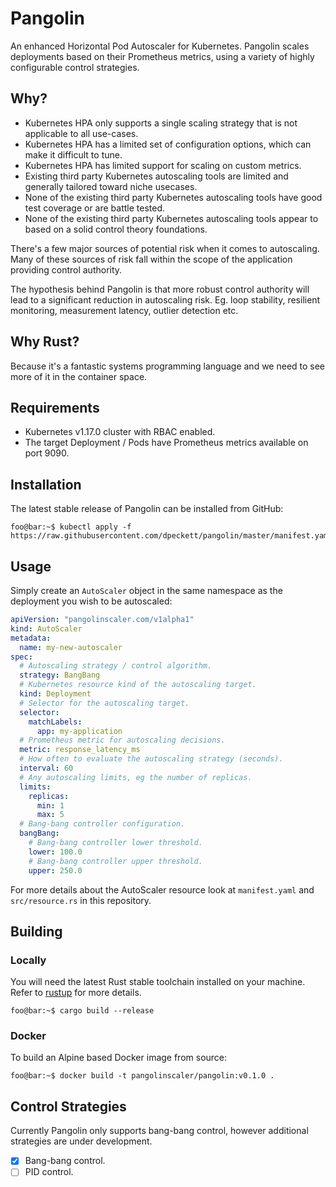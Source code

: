 # Pangolin

An enhanced Horizontal Pod Autoscaler for Kubernetes. Pangolin scales deployments based on their Prometheus metrics,
using a variety of highly configurable control strategies.

## Why?

* Kubernetes HPA only supports a single scaling strategy that is not applicable to all use-cases.
* Kubernetes HPA has a limited set of configuration options, which can make it difficult to tune.
* Kubernetes HPA has limited support for scaling on custom metrics.
* Existing third party Kubernetes autoscaling tools are limited and generally tailored toward niche usecases.
* None of the existing third party Kubernetes autoscaling tools have good test coverage or are battle tested.
* None of the existing third party Kubernetes autoscaling tools appear to based on a solid control theory foundations.

There's a few major sources of potential risk when it comes to autoscaling. Many of these sources of risk fall within
the scope of the application providing control authority.

The hypothesis behind Pangolin is that more robust control authority will lead to a significant reduction in 
autoscaling risk. Eg. loop stability, resilient monitoring, measurement latency, outlier detection etc.

## Why Rust?

Because it's a fantastic systems programming language and we need to see more of it in the container space.

## Requirements

* Kubernetes v1.17.0 cluster with RBAC enabled.
* The target Deployment / Pods have Prometheus metrics available on port 9090.

## Installation

The latest stable release of Pangolin can be installed from GitHub:

```console
foo@bar:~$ kubectl apply -f https://raw.githubusercontent.com/dpeckett/pangolin/master/manifest.yaml
```

## Usage

Simply create an `AutoScaler` object in the same namespace as the deployment you wish to be autoscaled:

```yaml
apiVersion: "pangolinscaler.com/v1alpha1"
kind: AutoScaler
metadata:
  name: my-new-autoscaler
spec:
  # Autoscaling strategy / control algorithm.
  strategy: BangBang
  # Kubernetes resource kind of the autoscaling target.
  kind: Deployment
  # Selector for the autoscaling target.
  selector:
    matchLabels:
      app: my-application
  # Prometheus metric for autoscaling decisions.
  metric: response_latency_ms
  # How often to evaluate the autoscaling strategy (seconds).
  interval: 60
  # Any autoscaling limits, eg the number of replicas.
  limits:
    replicas:
      min: 1
      max: 5
  # Bang-bang controller configuration.
  bangBang:
    # Bang-bang controller lower threshold.
    lower: 100.0
    # Bang-bang controller upper threshold.
    upper: 250.0
```

For more details about the AutoScaler resource look at `manifest.yaml` and `src/resource.rs` in this repository.

## Building

### Locally

You will need the latest Rust stable toolchain installed on your machine. Refer to [rustup](https://rustup.rs/) for 
more details.

```console
foo@bar:~$ cargo build --release
```

### Docker

To build an Alpine based Docker image from source:

```console
foo@bar:~$ docker build -t pangolinscaler/pangolin:v0.1.0 .
```

## Control Strategies

Currently Pangolin only supports bang-bang control, however additional strategies are under development.

- [x] Bang-bang control.
- [ ] PID control.